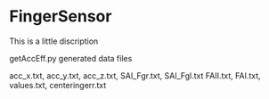 # FingerSensor
This is a little discription 


getAccEff.py generated data files 

acc_x.txt,
acc_y.txt,
acc_z.txt,
SAI_Fgr.txt,
SAI_Fgl.txt
FAII.txt,
FAI.txt,
values.txt,
centeringerr.txt
